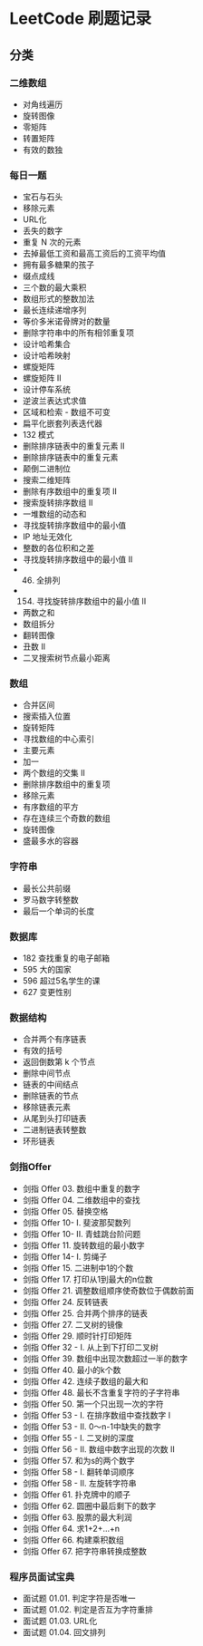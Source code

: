 # LeetCode 刷题记录

## 分类

### 二维数组
- 对角线遍历
- 旋转图像
- 零矩阵
- 转置矩阵
- 有效的数独

### 每日一题
- 宝石与石头
- 移除元素
- URL化
- 丢失的数字
- 重复 N 次的元素
- 去掉最低工资和最高工资后的工资平均值
- 拥有最多糖果的孩子
- 缀点成线
- 三个数的最大乘积
- 数组形式的整数加法
- 最长连续递增序列
- 等价多米诺骨牌对的数量
- 删除字符串中的所有相邻重复项
- 设计哈希集合
- 设计哈希映射
- 螺旋矩阵
- 螺旋矩阵 II
- 设计停车系统
- 逆波兰表达式求值
- 区域和检索 - 数组不可变
- 扁平化嵌套列表迭代器
- 132 模式
- 删除排序链表中的重复元素 II
- 删除排序链表中的重复元素
- 颠倒二进制位
- 搜索二维矩阵
- 删除有序数组中的重复项 II
- 搜索旋转排序数组 II
- 一堆数组的动态和
- 寻找旋转排序数组中的最小值
- IP 地址无效化
- 整数的各位积和之差
- 寻找旋转排序数组中的最小值 II
- 46. 全排列
- 154. 寻找旋转排序数组中的最小值 II
- 两数之和
- 数组拆分
- 翻转图像
- 丑数 II
- 二叉搜索树节点最小距离

### 数组
- 合并区间
- 搜索插入位置
- 旋转矩阵
- 寻找数组的中心索引
- 主要元素
- 加一
- 两个数组的交集 II
- 删除排序数组中的重复项
- 移除元素
- 有序数组的平方
- 存在连续三个奇数的数组
- 旋转图像
- 盛最多水的容器

### 字符串
- 最长公共前缀
- 罗马数字转整数
- 最后一个单词的长度

### 数据库
- 182 查找重复的电子邮箱
- 595 大的国家
- 596 超过5名学生的课
- 627 变更性别

### 数据结构
- 合并两个有序链表
- 有效的括号
- 返回倒数第 k 个节点
- 删除中间节点
- 链表的中间结点
- 删除链表的节点
- 移除链表元素
- 从尾到头打印链表
- 二进制链表转整数
- 环形链表

### 剑指Offer
- 剑指 Offer 03. 数组中重复的数字
- 剑指 Offer 04. 二维数组中的查找
- 剑指 Offer 05. 替换空格
- 剑指 Offer 10- I. 斐波那契数列
- 剑指 Offer 10- II. 青蛙跳台阶问题
- 剑指 Offer 11. 旋转数组的最小数字
- 剑指 Offer 14- I. 剪绳子
- 剑指 Offer 15. 二进制中1的个数
- 剑指 Offer 17. 打印从1到最大的n位数
- 剑指 Offer 21. 调整数组顺序使奇数位于偶数前面
- 剑指 Offer 24. 反转链表
- 剑指 Offer 25. 合并两个排序的链表
- 剑指 Offer 27. 二叉树的镜像
- 剑指 Offer 29. 顺时针打印矩阵
- 剑指 Offer 32 - I. 从上到下打印二叉树
- 剑指 Offer 39. 数组中出现次数超过一半的数字
- 剑指 Offer 40. 最小的k个数
- 剑指 Offer 42. 连续子数组的最大和
- 剑指 Offer 48. 最长不含重复字符的子字符串
- 剑指 Offer 50. 第一个只出现一次的字符
- 剑指 Offer 53 - I. 在排序数组中查找数字 I
- 剑指 Offer 53 - II. 0～n-1中缺失的数字
- 剑指 Offer 55 - I. 二叉树的深度
- 剑指 Offer 56 - II. 数组中数字出现的次数 II
- 剑指 Offer 57. 和为s的两个数字
- 剑指 Offer 58 - I. 翻转单词顺序
- 剑指 Offer 58 - II. 左旋转字符串
- 剑指 Offer 61. 扑克牌中的顺子
- 剑指 Offer 62. 圆圈中最后剩下的数字
- 剑指 Offer 63. 股票的最大利润
- 剑指 Offer 64. 求1+2+…+n
- 剑指 Offer 66. 构建乘积数组
- 剑指 Offer 67. 把字符串转换成整数

### 程序员面试宝典
- 面试题 01.01. 判定字符是否唯一
- 面试题 01.02. 判定是否互为字符重排
- 面试题 01.03. URL化
- 面试题 01.04. 回文排列